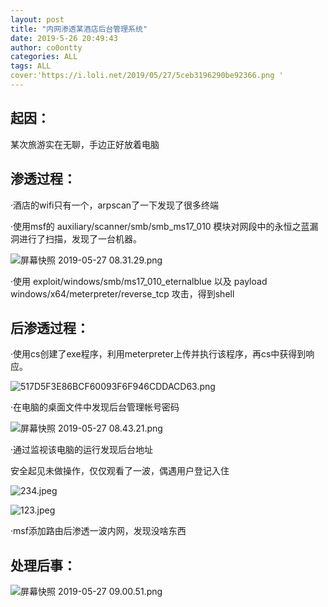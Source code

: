 ```yaml
---
layout: post
title: "内网渗透某酒店后台管理系统"
date: 2019-5-26 20:49:43
author: co0ontty
categories: ALL
tags: ALL 
cover:'https://i.loli.net/2019/05/27/5ceb3196290be92366.png '
---
```

## 起因：

某次旅游实在无聊，手边正好放着电脑  

## 渗透过程：

·酒店的wifi只有一个，arpscan了一下发现了很多终端  

·使用msf的 auxiliary/scanner/smb/smb_ms17_010 模块对网段中的永恒之蓝漏洞进行了扫描，发现了一台机器。  

![屏幕快照 2019-05-27 08.31.29.png](https://i.loli.net/2019/05/27/5ceb3007034cb15955.png)  

·使用 exploit/windows/smb/ms17_010_eternalblue 以及 payload windows/x64/meterpreter/reverse_tcp 攻击，得到shell  

## 后渗透过程：  

·使用cs创建了exe程序，利用meterpreter上传并执行该程序，再cs中获得到响应。  

![517D5F3E86BCF60093F6F946CDDACD63.png](https://i.loli.net/2019/05/27/5ceb3196290be92366.png)

·在电脑的桌面文件中发现后台管理帐号密码  

![屏幕快照 2019-05-27 08.43.21.png](https://i.loli.net/2019/05/27/5ceb336a646bc63591.png)  
  
·通过监视该电脑的运行发现后台地址  

安全起见未做操作，仅仅观看了一波，偶遇用户登记入住  

![234.jpeg](https://i.loli.net/2019/05/27/5ceb36329a43f78651.jpeg)

![123.jpeg](https://i.loli.net/2019/05/27/5ceb36328f11296971.jpeg)

·msf添加路由后渗透一波内网，发现没啥东西  

## 处理后事：  

![屏幕快照 2019-05-27 09.00.51.png](https://i.loli.net/2019/05/27/5ceb36db1d7f053947.png)

